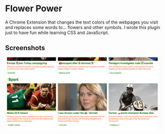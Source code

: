 Flower Power
============================================================================================

A Chrome Extension that changes the text colors of the webpages you visit and replaces some words to... flowers and other symbols.
I wrote this plugin just to have fun while learning CSS and JavaScript.

Screenshots
----------------------------------------------------------------------------------------------

![alt text](/screenshots/headlines.png)
